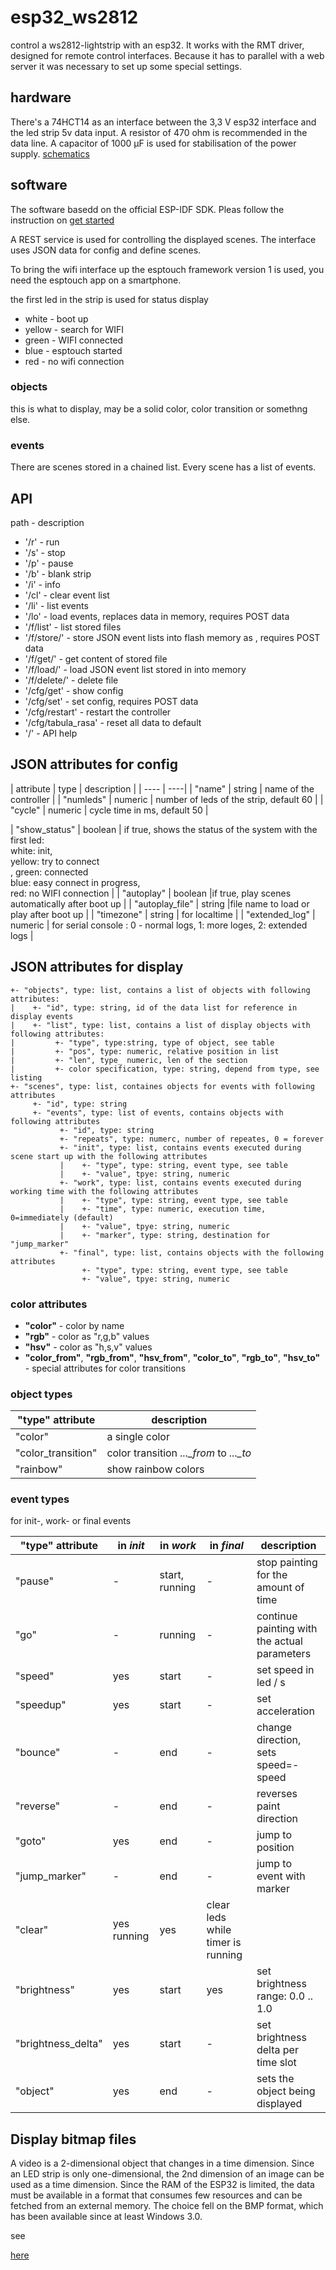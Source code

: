 # esp32_ws2812

control a ws2812-lightstrip with an esp32. It works with the RMT driver, designed for remote control interfaces.
Because it has to parallel with a web server it was necessary to set up some special settings.

## hardware

There's a 74HCT14 as an interface between the 3,3 V esp32 interface and the led strip 5v data input.
A resistor of 470 ohm is recommended in the data line.
A capacitor of 1000 µF is used for stabilisation of the power supply.
[schematics](assets/esp32_ws2812_schematics.png)

## software

The software basedd on the official ESP-IDF SDK. Pleas follow the instruction on [get started](https://docs.espressif.com/projects/esp-idf/en/latest/esp32/get-started/index.html)

A REST service is used for controlling the displayed scenes. The interface uses JSON data for config and define scenes.

To bring the wifi interface up the esptouch framework version 1 is used, you need the esptouch app on a smartphone.

the first led in the strip is used for status display

* white - boot up
* yellow - search for WIFI
* green - WIFI connected
* blue - esptouch started
* red - no wifi connection

### objects

this is what to display, may be a solid color, color transition or somethng else.

### events

There are scenes stored in a chained list. Every scene has a list of events.

## API

path - description
* '/r' - run
* '/s' - stop
* '/p' - pause
* '/b' - blank strip
* '/i' - info
* '/cl' - clear event list
* '/li' - list events
* '/lo' - load events, replaces data in memory, requires POST data
* '/f/list' - list stored files
* '/f/store/<fname>' - store JSON event lists into flash memory as <fname>, requires POST data
* '/f/get/<fname>' - get content of stored file <fname>
* '/f/load/<fname>' - load JSON event list stored in <fname> into memory
* '/f/delete/<fname>' - delete file <fname>
* '/cfg/get' - show config
* '/cfg/set' - set config, requires POST data
* '/cfg/restart' - restart the controller
* '/cfg/tabula_rasa' - reset all data to default
* '/' - API help


## JSON attributes for config

| attribute | type | description |
| ---- | ----|
| "name" | string | name of the controller |
| "numleds" | numeric | number of leds of the strip, default 60 |
| "cycle" | numeric | cycle time in ms, default 50 |


| "show_status" | boolean | if true, shows the status of the system with the first led:<br>white: init,<br> yellow: try to connect<br>, green: connected<br>blue: easy connect in progress,<br>red: no WIFI connection |
| "autoplay" | boolean |if true, play scenes automatically after boot up |
| "autoplay_file" | string |file name to load or play after boot up |
| "timezone" | string | for localtime |
| "extended_log" | numeric | for serial console : 0 - normal logs, 1: more loges, 2: extended logs |

## JSON attributes for display

    +- "objects", type: list, contains a list of objects with following attributes:
    |    +- "id", type: string, id of the data list for reference in display events
    |    +- "list", type: list, contains a list of display objects with following attributes:
    |         +- "type", type:string, type of object, see table
    |         +- "pos", type: numeric, relative position in list
    |         +- "len", type_ numeric, len of the section
    |         +- color specification, type: string, depend from type, see listing
    +- "scenes", type: list, containes objects for events with following attributes
         +- "id", type: string
         +- "events", type: list of events, contains objects with following attributes
               +- "id", type: string
               +- "repeats", type: numerc, number of repeates, 0 = forever
               +- "init", type: list, contains events executed during scene start up with the following attributes
               |    +- "type", type: string, event type, see table
               |    +- "value", tpye: string, numeric
               +- "work", type: list, contains events executed during working time with the following attributes
               |    +- "type", type: string, event type, see table
               |    +- "time", type: numeric, execution time, 0=immediately (default)
               |    +- "value", tpye: string, numeric
               |    +- "marker", type: string, destination for "jump_marker"
               +- "final", type: list, contains objects with the following attributes
                    +- "type", type: string, event type, see table
                    +- "value", tpye: string, numeric

### color attributes
* **"color"** - color by name
* **"rgb"** - color as "r,g,b" values
* **"hsv"** - color as "h,s,v" values
* **"color_from"**, **"rgb_from"**, **"hsv_from"**, **"color_to"**, **"rgb_to"**, **"hsv_to"** - special attributes for color transitions


### object types
| **"type"** attribute | description |
| ---- | ---- |
| "color" | a single color |
| "color_transition" | color transition *..._from* to *..._to* |
| "rainbow"  | show rainbow colors |

### event types

for init-, work- or final events

| **"type"** attribute | in *init*| in *work* | in *final* | description |
| ---- | ---- | ---- | ---- | ---- |
| "pause" | - | start, running | - | stop painting for the amount of time |
| "go" | - | running | - | continue painting with the actual parameters |
| "speed" | yes | start | - | set speed in led / s |
| "speedup" | yes | start | - | set acceleration |
| "bounce" | - | end | - | change direction, sets speed=-speed |
| "reverse" | - | end | - | reverses paint direction |
| "goto" | yes | end | - | jump to position |
| "jump_marker" | - | end | - | jump to event with marker |
| "clear" | yes running| yes | clear leds while timer is running |
| "brightness" | yes | start | yes | set brightness range: 0.0 .. 1.0 |
| "brightness_delta" | yes | start | - | set brightness delta per time slot |
| "object" | yes | end | - | sets the object being displayed |

## Display bitmap files

A video is a 2-dimensional object that changes in a time dimension.
Since an LED strip is only one-dimensional, the 2nd dimension of an image can be used as a time dimension.
Since the RAM of the ESP32 is limited, the data must be available in a format that consumes few resources and can be fetched from an external memory.
The choice fell on the BMP format, which has been available since at least Windows 3.0.

see

[here](https://de.wikipedia.org/wiki/Windows_Bitmap)


